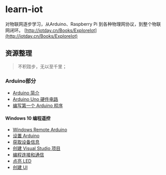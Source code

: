 # learn-iot
对物联网逐步学习，从Arduino、Raspberry Pi 到各种物理网协议，到整个物联网闭环。
[http://iotday.cn/Books/ExploreIot](http://iotday.cn/Books/ExploreIot)

## 资源整理
> 不积跬步，无以至千里；

### Arduino部分
* [Arduino 简介](http://blog.csdn.net/sdsunhui/article/details/50927959)
* [Arduino Uno 硬件电路](http://blog.csdn.net/sdsunhui/article/details/50931158)
* [编写第一个 Arduino 程序](http://blog.csdn.net/sdsunhui/article/details/50931343)

#### Windows 10 编程遥控
* [Windows Remote Arduino](http://blog.csdn.net/royaljinchen/article/details/51050710)
* [设置 Arduino](http://blog.csdn.net/royaljinchen/article/details/51050795)
* [获取设备信息](http://blog.csdn.net/royaljinchen/article/details/51050842)
* [创建 Visual Studio 项目](http://blog.csdn.net/royaljinchen/article/details/51050870)
* [编程连接和通信](http://blog.csdn.net/royaljinchen/article/details/51050948)
* [点亮 LED](http://blog.csdn.net/royaljinchen/article/details/51051230)
* [创建 UI](http://blog.csdn.net/royaljinchen/article/details/51051272)
